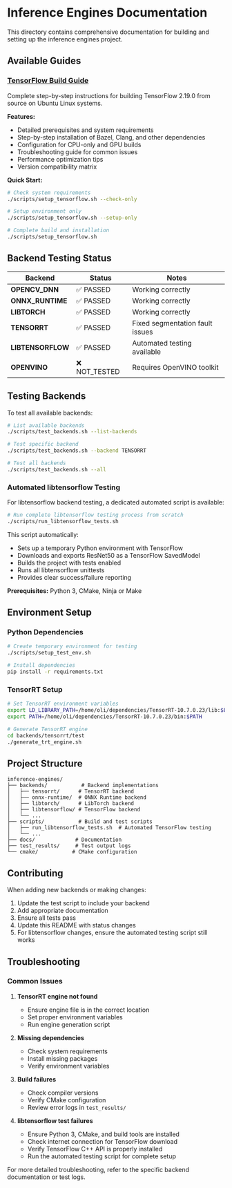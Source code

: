 # Inference Engines Documentation

This directory contains comprehensive documentation for building and setting up the inference engines project.

## Available Guides

### [TensorFlow Build Guide](TENSORFLOW_BUILD_GUIDE.md)
Complete step-by-step instructions for building TensorFlow 2.19.0 from source on Ubuntu Linux systems.

**Features:**
- Detailed prerequisites and system requirements
- Step-by-step installation of Bazel, Clang, and other dependencies
- Configuration for CPU-only and GPU builds
- Troubleshooting guide for common issues
- Performance optimization tips
- Version compatibility matrix

**Quick Start:**
```bash
# Check system requirements
./scripts/setup_tensorflow.sh --check-only

# Setup environment only
./scripts/setup_tensorflow.sh --setup-only

# Complete build and installation
./scripts/setup_tensorflow.sh
```

## Backend Testing Status

| Backend | Status | Notes |
|---------|--------|-------|
| **OPENCV_DNN** | ✅ PASSED | Working correctly |
| **ONNX_RUNTIME** | ✅ PASSED | Working correctly |
| **LIBTORCH** | ✅ PASSED | Working correctly |
| **TENSORRT** | ✅ PASSED | Fixed segmentation fault issues |
| **LIBTENSORFLOW** | ✅ PASSED | Automated testing available |
| **OPENVINO** | ❌ NOT_TESTED | Requires OpenVINO toolkit |

## Testing Backends

To test all available backends:

```bash
# List available backends
./scripts/test_backends.sh --list-backends

# Test specific backend
./scripts/test_backends.sh --backend TENSORRT

# Test all backends
./scripts/test_backends.sh --all
```

### Automated libtensorflow Testing

For libtensorflow backend testing, a dedicated automated script is available:

```bash
# Run complete libtensorflow testing process from scratch
./scripts/run_libtensorflow_tests.sh
```

This script automatically:
- Sets up a temporary Python environment with TensorFlow
- Downloads and exports ResNet50 as a TensorFlow SavedModel
- Builds the project with tests enabled
- Runs all libtensorflow unittests
- Provides clear success/failure reporting

**Prerequisites:** Python 3, CMake, Ninja or Make

## Environment Setup

### Python Dependencies
```bash
# Create temporary environment for testing
./scripts/setup_test_env.sh

# Install dependencies
pip install -r requirements.txt
```

### TensorRT Setup
```bash
# Set TensorRT environment variables
export LD_LIBRARY_PATH=/home/oli/dependencies/TensorRT-10.7.0.23/lib:$LD_LIBRARY_PATH
export PATH=/home/oli/dependencies/TensorRT-10.7.0.23/bin:$PATH

# Generate TensorRT engine
cd backends/tensorrt/test
./generate_trt_engine.sh
```

## Project Structure

```
inference-engines/
├── backends/           # Backend implementations
│   ├── tensorrt/      # TensorRT backend
│   ├── onnx-runtime/  # ONNX Runtime backend
│   ├── libtorch/      # LibTorch backend
│   ├── libtensorflow/ # TensorFlow backend
│   └── ...
├── scripts/           # Build and test scripts
│   ├── run_libtensorflow_tests.sh  # Automated TensorFlow testing
│   └── ...
├── docs/             # Documentation
├── test_results/     # Test output logs
└── cmake/           # CMake configuration
```

## Contributing

When adding new backends or making changes:

1. Update the test script to include your backend
2. Add appropriate documentation
3. Ensure all tests pass
4. Update this README with status changes
5. For libtensorflow changes, ensure the automated testing script still works

## Troubleshooting

### Common Issues

1. **TensorRT engine not found**
   - Ensure engine file is in the correct location
   - Set proper environment variables
   - Run engine generation script

2. **Missing dependencies**
   - Check system requirements
   - Install missing packages
   - Verify environment variables

3. **Build failures**
   - Check compiler versions
   - Verify CMake configuration
   - Review error logs in `test_results/`

4. **libtensorflow test failures**
   - Ensure Python 3, CMake, and build tools are installed
   - Check internet connection for TensorFlow download
   - Verify TensorFlow C++ API is properly installed
   - Run the automated testing script for complete setup

For more detailed troubleshooting, refer to the specific backend documentation or test logs. 